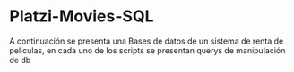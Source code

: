 # Platzi-Movies-SQL 

A continuación se presenta una Bases de datos de un sistema de renta de películas, en cada uno de los scripts se presentan querys de manipulación de db